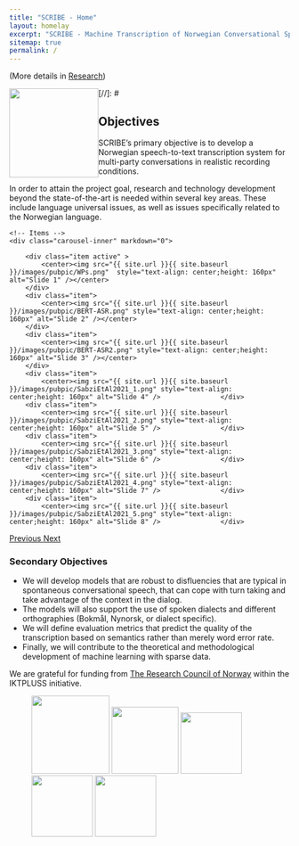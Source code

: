 ```yaml
---
title: "SCRIBE - Home"
layout: homelay
excerpt: "SCRIBE - Machine Transcription of Norwegian Conversational Speech"
sitemap: true
permalink: /
---
```



(More details in [Research](research))


[//]: # <img src="{{ site.url }}{{ site.baseurl }}/images/logopic/scribe.png" style="float: left;width: 160px"> 

## Objectives ##
SCRIBE’s primary objective is to develop a Norwegian speech-to-text transcription system for multi-party conversations in realistic recording conditions.

In order to attain the project goal, research and technology development beyond the state-of-the-art is needed within several key areas. These include language universal issues, as well as issues specifically related to the Norwegian language.


<div markdown="0" id="carousel" class="carousel slide" data-ride="carousel" data-interval="5000" data-pause="hover" >
    <!-- Menu -->
    <!--<ol class="carousel-indicators">
        <li data-target="#carousel" data-slide-to="0" class="active"></li>
        <li data-target="#carousel" data-slide-to="1"></li>
        <li data-target="#carousel" data-slide-to="2"></li>
        <li data-target="#carousel" data-slide-to="3"></li>
        <li data-target="#carousel" data-slide-to="4"></li>
        <li data-target="#carousel" data-slide-to="5"></li>
        <li data-target="#carousel" data-slide-to="6"></li>
        <li data-target="#carousel" data-slide-to="7"></li>
        <li data-target="#carousel" data-slide-to="8"></li>
    </ol> !-->

    <!-- Items -->
    <div class="carousel-inner" markdown="0">

        <div class="item active" >
            <center><img src="{{ site.url }}{{ site.baseurl }}/images/pubpic/WPs.png"  style="text-align: center;height: 160px" alt="Slide 1" /></center>
        </div>
        <div class="item">
            <center><img src="{{ site.url }}{{ site.baseurl }}/images/pubpic/BERT-ASR.png" style="text-align: center;height: 160px" alt="Slide 2" /></center>
        </div>
        <div class="item">
            <center><img src="{{ site.url }}{{ site.baseurl }}/images/pubpic/BERT-ASR2.png" style="text-align: center;height: 160px" alt="Slide 3" /></center>
        </div>
        <div class="item">
            <center><img src="{{ site.url }}{{ site.baseurl }}/images/pubpic/SabziEtAl2021_1.png" style="text-align: center;height: 160px" alt="Slide 4" />               </div>
        <div class="item">
            <center><img src="{{ site.url }}{{ site.baseurl }}/images/pubpic/SabziEtAl2021_2.png" style="text-align: center;height: 160px" alt="Slide 5" />               </div>
        <div class="item">
            <center><img src="{{ site.url }}{{ site.baseurl }}/images/pubpic/SabziEtAl2021_3.png" style="text-align: center;height: 160px" alt="Slide 6" />               </div>
        <div class="item">
            <center><img src="{{ site.url }}{{ site.baseurl }}/images/pubpic/SabziEtAl2021_4.png" style="text-align: center;height: 160px" alt="Slide 7" />               </div>
        <div class="item">
            <center><img src="{{ site.url }}{{ site.baseurl }}/images/pubpic/SabziEtAl2021_5.png" style="text-align: center;height: 160px" alt="Slide 8" />               </div>
</center>
        </div>
    </div>
  <a class="left carousel-control" href="#carousel" role="button" data-slide="prev">
    <span class="glyphicon glyphicon-chevron-left" aria-hidden="true"></span>
    <span class="sr-only">Previous</span>
  </a>
  <a class="right carousel-control" href="#carousel" role="button" data-slide="next">
    <span class="glyphicon glyphicon-chevron-right" aria-hidden="true"></span>
    <span class="sr-only">Next</span>
  </a>
</div>

### Secondary Objectives ###


- We will develop models that are robust to disfluencies that are typical in spontaneous conversational speech, that can cope with turn taking and take advantage of the context in the dialog.
- The models will also support the use of spoken dialects and different orthographies (Bokmål, Nynorsk, or dialect specific).
- We will define evaluation metrics that predict the quality of the transcription based on semantics rather than merely word error rate.
- Finally, we will contribute to the theoretical and methodological development of machine learning with sparse data.

We are grateful for funding from [The Research Council of Norway](href="https://www.forskningsradet.no/") within the IKTPLUSS initiative.

<figure class="fourth">
  <img src="{{ site.url }}{{ site.baseurl }}/images/logopic/ntnu.png" style="width: 140px">
  <img src="{{ site.url }}{{ site.baseurl }}/images/logopic/ailab.png" style="width: 120px">
  <img src="{{ site.url }}{{ site.baseurl }}/images/logopic/nrk.png" style="width: 110px">
  <img src="{{ site.url }}{{ site.baseurl }}/images/logopic/nb.png" style="width: 110px">
  <img src="{{ site.url }}{{ site.baseurl }}/images/logopic/telenor.png" style="width: 110px">
</figure>

